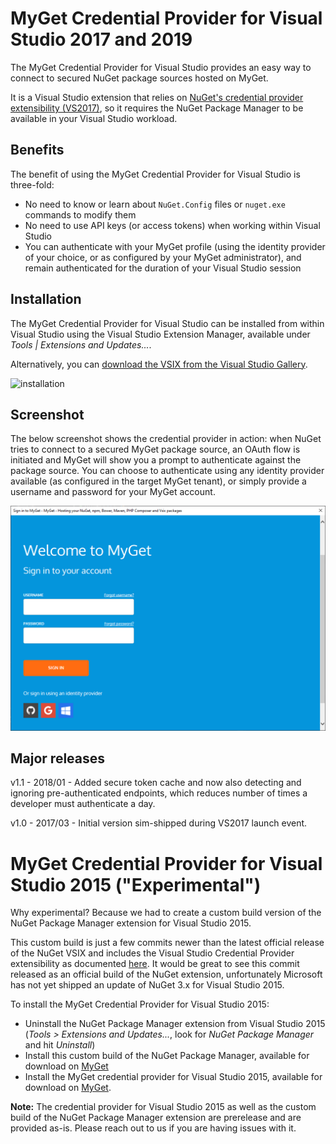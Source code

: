 # MyGet Credential Provider for Visual Studio 2017 and 2019

The MyGet Credential Provider for Visual Studio provides an easy way to connect to secured NuGet package sources hosted on MyGet.

It is a Visual Studio extension that relies on [NuGet's credential provider extensibility (VS2017)](https://docs.microsoft.com/en-us/nuget/api/nuget-credential-providers-for-visual-studio), so it requires the NuGet Package Manager to be available in your Visual Studio workload.

## Benefits

The benefit of using the MyGet Credential Provider for Visual Studio is three-fold:

* No need to know or learn about `NuGet.Config` files or `nuget.exe` commands to modify them
* No need to use API keys (or access tokens) when working within Visual Studio
* You can authenticate with your MyGet profile (using the identity provider of your choice, or as configured by your MyGet administrator), and remain authenticated for the duration of your Visual Studio session

## Installation

The MyGet Credential Provider for Visual Studio can be installed from within Visual Studio using the Visual Studio Extension Manager, available under *Tools | Extensions and Updates...*.

Alternatively, you can [download the VSIX from the Visual Studio Gallery](https://marketplace.visualstudio.com/vsgallery/79609fc1-58d5-4a31-a171-124b952ca9e0).

<img src="Images/install-VSIX.png" alt="installation" />

## Screenshot

The below screenshot shows the credential provider in action: when NuGet tries to connect to a secured MyGet package source, an OAuth flow is initiated and MyGet will show you a prompt to authenticate against the package source. You can choose to authenticate using any identity provider available (as configured in the target MyGet tenant), or simply provide a username and password for your MyGet account.

<img src="Images/credprovider-screenshot.png" alt="screenshot" />

## Major releases

v1.1 - 2018/01 - Added secure token cache and now also detecting and ignoring pre-authenticated endpoints, which reduces number of times a developer must authenticate a day.

v1.0 - 2017/03 - Initial version sim-shipped during VS2017 launch event.

# MyGet Credential Provider for Visual Studio 2015 ("Experimental")

Why experimental? Because we had to create a custom build version of the NuGet Package Manager extension for Visual Studio 2015.

This custom build is just a few commits newer than the latest official release of the NuGet VSIX and includes the Visual Studio Credential Provider extensibility as documented [here](https://docs.microsoft.com/en-us/nuget/api/nuget-credential-providers-for-visual-studio). It would be great to see this commit released as an official build of the NuGet extension, unfortunately Microsoft has not yet shipped an update of NuGet 3.x for Visual Studio 2015.

To install the MyGet Credential Provider for Visual Studio 2015:

* Uninstall the NuGet Package Manager extension from Visual Studio 2015 (*Tools > Extensions and Updates...*, look for *NuGet Package Manager* and hit *Uninstall*)
* Install this custom build of the NuGet Package Manager, available for download on [MyGet](https://www.myget.org/F/credentialproviders/vsix/NuGet.0d421874-a3b2-4f67-b53a-ecfce878063b-3.6.0.2289.vsix) 
* Install the MyGet credential provider for Visual Studio 2015, available for download on [MyGet](https://www.myget.org/F/credentialproviders/vsix/MyGet.CredentialProvider.VS2015.MyGet.13817c70-1be0-4971-8cd7-6a11fb6f4502-1.0.2.54.vsix).

<div class="alert alert-block">
  <strong>Note:</strong> The credential provider for Visual Studio 2015 as well as the custom build of the NuGet Package Manager extension are prerelease and are provided as-is. Please reach out to us if you are having issues with it.
</div>

